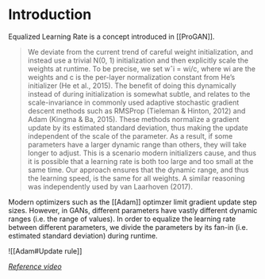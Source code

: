 # Introduction
Equalized Learning Rate is a concept introduced in [[ProGAN]].

> We deviate from the current trend of careful weight initialization, and instead use a trivial N(0, 1) initialization and then explicitly scale the weights at runtime. To be precise, we set wˆi = wi/c, where wi are the weights and c is the per-layer normalization constant from He’s initializer (He et al., 2015). The benefit of doing this dynamically instead of during initialization is somewhat subtle, and relates to the scale-invariance in commonly used adaptive stochastic gradient descent methods such as RMSProp (Tieleman & Hinton, 2012) and Adam (Kingma & Ba, 2015). These methods normalize a gradient update by its estimated standard deviation, thus making the update independent of the scale of the parameter. As a result, if some parameters have a larger dynamic range than others, they will take longer to adjust. This is a scenario modern initializers cause, and thus it is possible that a learning rate is both too large and too small at the same time. Our approach ensures that the dynamic range, and thus the learning speed, is the same for all weights. A similar reasoning was independently used by van Laarhoven (2017).

Modern optimizers such as the [[Adam]] optimzer limit gradient update step sizes. However, in GANs, different parameters have vastly different dynamic ranges (i.e. the range of values). In order to equalize the learning rate between different parameters, we divide the parameters by its fan-in (i.e. estimated standard deviation) during runtime.

![[Adam#Update rule]]

[*Reference video*](https://www.youtube.com/watch?v=XwUTJhKRVl8&feature=emb_title)
